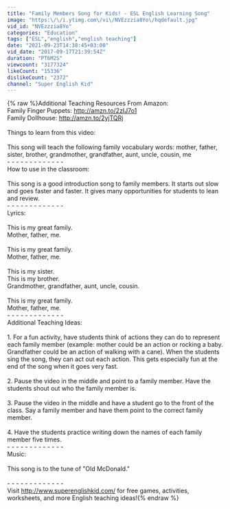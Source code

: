 ```yaml
---
title: "Family Members Song for Kids! - ESL English Learning Song"
image: "https:\/\/i.ytimg.com\/vi\/NVEzzzia8Yo\/hqdefault.jpg"
vid_id: "NVEzzzia8Yo"
categories: "Education"
tags: ["ESL","english","english teaching"]
date: "2021-09-23T14:38:45+03:00"
vid_date: "2017-09-17T21:39:54Z"
duration: "PT6M2S"
viewcount: "3177324"
likeCount: "15336"
dislikeCount: "2372"
channel: "Super English Kid"
---
```

{% raw %}Additional Teaching Resources From Amazon:<br />Family Finger Puppets: <a rel="nofollow" target="blank" href="http://amzn.to/2zIJ7o1">http://amzn.to/2zIJ7o1</a><br />Family Dollhouse: <a rel="nofollow" target="blank" href="http://amzn.to/2yjTQRj">http://amzn.to/2yjTQRj</a><br /><br />Things to learn from this video:<br /><br />This song will teach the following family vocabulary words: mother, father, sister, brother, grandmother, grandfather, aunt, uncle, cousin, me<br />- - - - - - - - - - - - -<br />How to use in the classroom:<br /><br />This song is a good introduction song to family members. It starts out slow and goes faster and faster. It gives many opportunities for students to lean and review.<br />- - - - - - - - - - - - -<br />Lyrics:<br /><br />This is my great family.<br />Mother, father, me.<br /><br />This is my great family.<br />Mother, father, me.<br /><br />This is my sister.<br />This is my brother.<br />Grandmother, grandfather, aunt, uncle, cousin.<br /><br />This is my great family.<br />Mother, father, me.<br />- - - - - - - - - - - - -<br />Additional Teaching Ideas:<br /><br />1. For a fun activity, have students think of actions they can do to represent each family member (example: mother could be an action or rocking a baby. Grandfather could be an action of walking with a cane). When the students sing the song, they can act out each action. This gets especially fun at the end of the song when it goes very fast.<br /><br />2. Pause the video in the middle and point to a family member. Have the students shout out who the family member is.<br /><br />3. Pause the video in the middle and have a student go to the front of the class. Say a family member and have them point to the correct family member.<br /><br />4. Have the students practice writing down the names of each family member five times.<br />- - - - - - - - - - - - -<br />Music:<br /><br />This song is to the tune of &quot;Old McDonald.&quot;<br /><br />- - - - - - - - - - - - -<br />Visit <a rel="nofollow" target="blank" href="http://www.superenglishkid.com/">http://www.superenglishkid.com/</a> for free games, activities, worksheets, and more English teaching ideas!{% endraw %}
